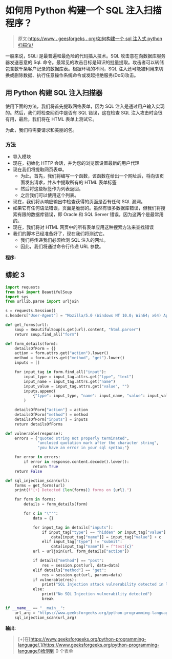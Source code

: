 # 如何用 Python 构建一个 SQL 注入扫描程序？

> 原文:[https://www . geesforgeks . org/如何构建一个 sql 注入式 python 扫描仪/](https://www.geeksforgeeks.org/how-to-build-a-sql-injection-scanner-in-python/)

一般来说，SQLi 是最普遍和最危险的代码插入技术。SQL 攻击意在向数据库服务器发送恶意的 SqL 命令。最常见的攻击目标是知识的批量提取。攻击者可以转储包含数千条客户记录的数据库表。根据环境的不同，SQL 注入还可能被利用来切换或删除数据、执行任意操作系统命令或发起拒绝服务(DoS)攻击。

## **用 Python 构建 SQL 注入扫描器**

使用下面的方法，我们将首先提取网络表单，因为 SQL 注入是通过用户输入实现的。然后，我们将检查网页中是否有 SQL 错误，这在检查 SQL 注入攻击时会很有用，最后，我们将在 HTML 表单上测试它。

为此，我们将需要请求和美丽的包。

### 方法

*   导入模块
*   现在，初始化 HTTP 会话，并为您的浏览器设置最新的用户代理
*   现在我们将提取网页表单。
    *   为此，首先，我们将编写一个函数，该函数在给出一个网址后，将向该页面发出请求，并从中提取所有的 HTML 表单标签
    *   然后将这些标签作为列表返回。
    *   之后我们可以使用这个列表。
*   现在，我们将从响应输出中检查获得的页面是否有任何 SQL 漏洞。
*   如果它有任何语法错误，页面是脆弱的。虽然有很多数据库错误，但我们将搜索有限的数据库错误，即 Oracle 和 SQL Server 错误，因为这两个是最常用的。
*   现在，我们将对 HTML 网页中的所有表单应用这种搜索方法来查找错误
*   我们的脚本已经准备好了，现在我们将测试它。
    *   我们将传递我们必须检测 SQL 注入的网址。
    *   因此，我们将通过命令行传递 URL 参数。

**程序:**

## 蟒蛇 3

```py
import requests
from bs4 import BeautifulSoup
import sys
from urllib.parse import urljoin

s = requests.Session()
s.headers["User-Agent"] = "Mozilla/5.0 (Windows NT 10.0; Win64; x64) AppleWebKit/537.36 (KHTML, like Gecko) Chrome/87.0.4280.88 Safari/537.36"

def get_forms(url):
    soup = BeautifulSoup(s.get(url).content, "html.parser")
    return soup.find_all("form")

def form_details(form):
    detailsOfForm = {}
    action = form.attrs.get("action").lower()
    method = form.attrs.get("method", "get").lower()
    inputs = []

    for input_tag in form.find_all("input"):
        input_type = input_tag.attrs.get("type", "text")
        input_name = input_tag.attrs.get("name")
        input_value = input_tag.attrs.get("value", "")
        inputs.append(
            {"type": input_type, "name": input_name, "value": input_value}
        )

    detailsOfForm["action"] = action
    detailsOfForm["method"] = method
    detailsOfForm["inputs"] = inputs
    return detailsOfForms

def vulnerable(response):
    errors = {"quoted string not properly terminated",
              "unclosed quotation mark after the character string", 
              "you have an error in your sql syntax;"}

    for error in errors:
        if error in response.content.decode().lower():
            return True
    return False

def sql_injection_scan(url):
    forms = get_forms(url)
    print(f"[+] Detected {len(forms)} forms on {url}.")

    for form in forms:
        details = form_details(form)

        for c in "\"'":
            data = {}

            for input_tag in details["inputs"]:
                if input_tag["type"] == "hidden" or input_tag["value"]:
                    data[input_tag["name"]] = input_tag["value"] + c
                elif input_tag["type"] != "submit":
                    data[input_tag["name"]] = f"test{c}"
            url = urljoin(url, form_details["action"])

            if details["method"] == "post":
                res = session.post(url, data=data)
            elif details["method"] == "get":
                res = session.get(url, params=data)
            if vulnerable(res):
                print("SQL Injection attack vulnerability detected in link:", url)
            else:
                print("No SQL Injection vulnerability detected")
                break

if __name__ == "__main__":
    url_arg = "https://www.geeksforgeeks.org/python-programming-language/"
    sql_injection_scan(url_arg)
```

**输出:**

> [+]在[https://www.geeksforgeeks.org/python-programming-language/.](https://www.geeksforgeeks.org/python-programming-language/)检测到 0 个表单